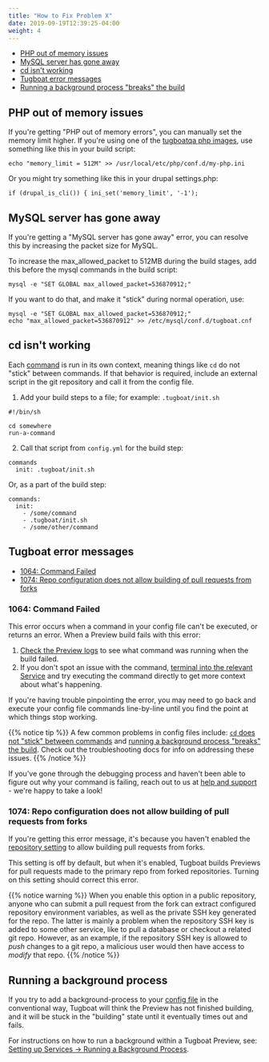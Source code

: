 ```yaml
---
title: "How to Fix Problem X"
date: 2019-09-19T12:39:25-04:00
weight: 4
---
```


- [PHP out of memory issues](#php-out-of-memory-issues)
- [MySQL server has gone away](#mysql-server-has-gone-away)
- [cd isn't working](#cd-isn-t-working)
- [Tugboat error messages](#tugboat-error-messages)
- [Running a background process "breaks" the build](#running-a-background-process)

## PHP out of memory issues

If you're getting "PHP out of memory errors", you can manually set the memory
limit higher. If you're using one of the
[tugboatqa php images](/reference/tugboat-images/), use something like this in
your build script:

`echo "memory_limit = 512M" >> /usr/local/etc/php/conf.d/my-php.ini`

Or you might try something like this in your drupal settings.php:

`if (drupal_is_cli()) { ini_set('memory_limit', '-1');`

## MySQL server has gone away

If you're getting a "MySQL server has gone away" error, you can resolve this by
increasing the packet size for MySQL.

To increase the max_allowed_packet to 512MB during the build stages, add this
before the mysql commands in the build script:

`mysql -e "SET GLOBAL max_allowed_packet=536870912;"`

If you want to do that, and make it "stick" during normal operation, use:

```
mysql -e "SET GLOBAL max_allowed_packet=536870912;"
echo "max_allowed_packet=536870912" >> /etc/mysql/conf.d/tugboat.cnf
```

## cd isn't working

Each
[command](/setting-up-services/how-to-set-up-services/leverage-service-commands/)
is run in its own context, meaning things like `cd` do not "stick" between
commands. If that behavior is required, include an external script in the git
repository and call it from the config file.

1. Add your build steps to a file; for example: `.tugboat/init.sh`

```
#!/bin/sh

cd somewhere
run-a-command
```

2. Call that script from `config.yml` for the build step:

```
commands
  init: .tugboat/init.sh
```

Or, as a part of the build step:

```
commands:
  init:
    - /some/command
    - .tugboat/init.sh
    - /some/other/command
```

## Tugboat error messages

- [1064: Command Failed](#1064-command-failed)
- [1074: Repo configuration does not allow building of pull requests from forks](#1074-repo-configuration-does-not-allow-building-of-pull-requests-from-forks)

### 1064: Command Failed

This error occurs when a command in your config file can't be executed, or
returns an error. When a Preview build fails with this error:

1. [Check the Preview logs](../debug-config-file/#how-to-check-the-preview-logs)
   to see what command was running when the build failed.
2. If you don't spot an issue with the command,
   [terminal into the relevant Service](../debug-config-file/#debug-by-terminal-in-tugboat-s-web-ui)
   and try executing the command directly to get more context about what's
   happening.

If you're having trouble pinpointing the error, you may need to go back and
execute your config file commands line-by-line until you find the point at which
things stop working.

{{% notice tip %}} A few common problems in config files include:
[`cd` does not "stick" between commands](#cd-isn-t-working) and
[running a background process "breaks" the build](#running-a-background-process).
Check out the troubleshooting docs for info on addressing these issues.
{{% /notice %}}

If you've gone through the debugging process and haven't been able to figure out
why your command is failing, reach out to us at [help and support](/support/) -
we're happy to take a look!

### 1074: Repo configuration does not allow building of pull requests from forks

If you're getting this error message, it's because you haven't enabled the
[repository setting](/setting-up-tugboat/select-repo-settings/) to allow
building pull requests from forks.

This setting is off by default, but when it's enabled, Tugboat builds Previews
for pull requests made to the primary repo from forked repositories. Turning on
this setting should correct this error.

{{% notice warning %}} When you enable this option in a public repository,
anyone who can submit a pull request from the fork can extract configured
repository environment variables, as well as the private SSH key generated for
the repo. The latter is mainly a problem when the repository SSH key is added to
some other service, like to pull a database or checkout a related git repo.
However, as an example, if the repository SSH key is allowed to _push_ changes
to a git repo, a malicious user would then have access to _modify_ that repo.
{{% /notice %}}

## Running a background process

If you try to add a background-process to your
[config file](/setting-up-tugboat/create-a-tugboat-config-file/) in the
conventional way, Tugboat will think the Preview has not finished building, and
it will be stuck in the "building" state until it eventually times out and
fails.

For instructions on how to run a background within a Tugboat Preview, see:
[Setting up Services -> Running a Background Process](/setting-up-services/how-to-set-up-services/running-a-background-process/).
